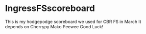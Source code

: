 # IngressFSscoreboard
This is my hodgepodge scoreboard we used for CBR FS in March
It depends on 
Cherrypy
Mako
Peewee
Good Luck!
